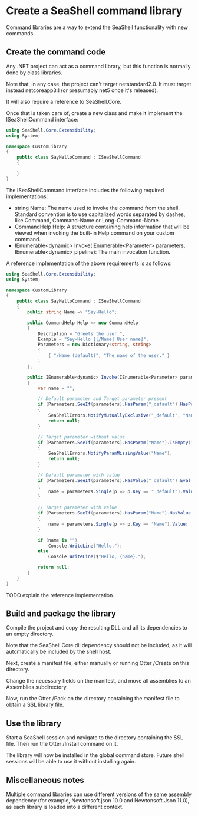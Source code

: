 # Create a SeaShell command library

Command libraries are a way to extend the SeaShell functionality with new commands.

## Create the command code

Any .NET project can act as a command library, but this function is normally done by
class libraries. 

Note that, in any case, the project can't target netstandard2.0. It must target
instead netcoreapp3.1 (or presumably net5 once it's released).

It will also require a reference to SeaShell.Core.

Once that is taken care of, create a new class and make it implement the ISeaShellCommand
interface:

```csharp
using SeaShell.Core.Extensibility;
using System;

namespace CustomLibrary
{
    public class SayHelloCommand : ISeaShellCommand
    {

    }
}
```

The ISeaShellCommand interface includes the following required implementations:

* string Name: The name used to invoke the command from the shell. Standard convention is to use capitalized words separated by dashes, like Command, Command-Name or Long-Command-Name.
* CommandHelp Help: A structure containing help information that will be viewed when invoking the built-in Help command on your custom command.
* IEnumerable&lt;dynamic&gt; Invoke(IEnumerable&lt;Parameter&gt; parameters, IEnumerable&lt;dynamic&gt; pipeline): The main invocation function.

A reference implementation of the above requirements is as follows:

```csharp
using SeaShell.Core.Extensibility;
using System;

namespace CustomLibrary
{
    public class SayHelloCommand : ISeaShellCommand
    {
        public string Name => "Say-Hello";

        public CommandHelp Help => new CommandHelp
        {
            Description = "Greets the user.",
            Example = "Say-Hello [[/Name] User name]",
            Parameters = new Dictionary<string, string>
            {
                { "/Name (default)", "The name of the user." }
            }
        };

        public IEnumerable<dynamic> Invoke(IEnumerable<Parameter> parameters, IEnumerable<dynamic> pipeline)
        {
            var name = "";

            // Default parameter and Target parameter present
            if (Parameters.SeeIf(parameters).HasParam("_default").HasParam("Name").Eval())
            {
                SeaShellErrors.NotifyMutuallyExclusive("_default", "Name");
                return null;
            }

            // Target parameter without value
            if (Parameters.SeeIf(parameters).HasParam("Name").IsEmpty("Name").Eval())
            {
                SeaShellErrors.NotifyParamMissingValue("Name");
                return null;
            }

            // Default parameter with value
            if (Parameters.SeeIf(parameters).HasValue("_default").Eval())
            {
                name = parameters.Single(p => p.Key == "_default").Value;
            }

            // Target parameter with value
            if (Parameters.SeeIf(parameters).HasParam("Name").HasValue("Name").Eval())
            {
                name = parameters.Single(p => p.Key == "Name").Value;
            }

            if (name is "")
                Console.WriteLine("Hello.");
            else
                Console.WriteLine($"Hello, {name}.");

            return null;
        }
    }
}
```

TODO explain the reference implementation.

## Build and package the library

Compile the project and copy the resulting DLL and all its dependencies to an empty directory.

Note that the SeaShell.Core.dll dependency should not be included, as it will automatically be
included by the shell host.

Next, create a manifest file, either manually or running Otter /Create on this directory.

Change the necessary fields on the manifest, and move all assemblies to an Assemblies subdirectory.

Now, run the Otter /Pack on the directory containing the manifest file to obtain a SSL library file.

## Use the library

Start a SeaShell session and navigate to the directory containing the SSL file. Then run the
Otter /Install command on it.

The library will now be installed in the global command store. Future shell sessions will be
able to use it without installing again.

## Miscellaneous notes

Multiple command libraries can use different versions of the same assembly dependency (for example,
Newtonsoft.json 10.0 and Newtonsoft.Json 11.0), as each library is loaded into a different context.
